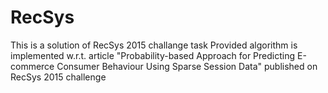 # RecSys
This is a solution of RecSys 2015 challange task
Provided algorithm is implemented w.r.t. article "Probability-based Approach for Predicting E-commerce
Consumer Behaviour Using Sparse Session Data" published on RecSys 2015 challenge
